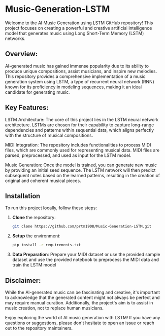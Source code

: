 # Music-Generation-LSTM
Welcome to the AI Music Generation using LSTM GitHub repository! This project focuses on creating a powerful and creative artificial intelligence model that generates music using Long Short-Term Memory (LSTM) networks.

## Overview:
AI-generated music has gained immense popularity due to its ability to produce unique compositions, assist musicians, and inspire new melodies. This repository provides a comprehensive implementation of a music generation system using LSTM, a type of recurrent neural network (RNN) known for its proficiency in modeling sequences, making it an ideal candidate for generating music.

## Key Features:

LSTM Architecture: The core of this project lies in the LSTM neural network architecture. LSTMs are chosen for their capability to capture long-range dependencies and patterns within sequential data, which aligns perfectly with the structure of musical compositions.

MIDI Integration: The repository includes functionalities to process MIDI files, which are commonly used for representing musical data. MIDI files are parsed, preprocessed, and used as input for the LSTM model.

Music Generation: Once the model is trained, you can generate new music by providing an initial seed sequence. The LSTM network will then predict subsequent notes based on the learned patterns, resulting in the creation of original and coherent musical pieces.

## Installation

To run this project locally, follow these steps:

1. **Clone** the repository:

    ```bash
    git clone https://github.com/prtm1908/Music-Generation-LSTM.git
    ```

2. **Setup** the environment:

    ```bash
    pip install -r requirements.txt
    ```

3. **Data Preparation**: Prepare your MIDI dataset or use the provided sample dataset and use the provided notebook to preprocess the MIDI data and train the LSTM model

## Disclaimer:

While the AI-generated music can be fascinating and creative, it's important to acknowledge that the generated content might not always be perfect and may require manual curation. Additionally, the project's aim is to assist in music creation, not to replace human musicians.

Enjoy exploring the world of AI music generation with LSTM! If you have any questions or suggestions, please don't hesitate to open an issue or reach out to the repository maintainers.
